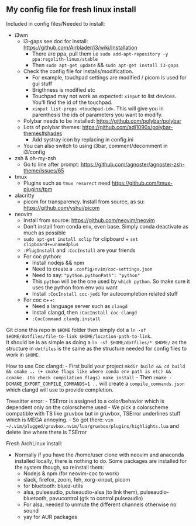 ## My config file for fresh linux install

Included in config files/Needed to install:
- i3wm
    - i3-gaps see doc for install: https://github.com/Airblader/i3/wiki/Installation
        - There are ppa, pull them i.e `sudo add-apt-repository -y ppa:regolith-linux/stable`
        - Then `sudo apt-get update` && `sudo apt-get install i3-gaps`
    - Check the config file for installs/modification.
        - For example, touchpad settings are modified / picom is used for gui stuff
        - Brigthness is modified etc
        - Touchpad may not work as expected: `xinput` to list devices. You'll find the id of the touchpad.
        - `xinput list-props <touchpad-id>`. This will give you in parenthesis the ids of parameters you want to modify. 
    - Polybar needs to be installed: https://github.com/polybar/polybar
    - Lots of polybar themes: https://github.com/adi1090x/polybar-themes#shades
        - Add systray icon by replacing in config.ini
    - You can also switch to using i3bar, comment/decomment in i3/config
- zsh & oh-my-zsh
    - Go to line after prompt: https://github.com/agnoster/agnoster-zsh-theme/issues/65
- tmux
    - Plugins such as `tmux resurect` need https://github.com/tmux-plugins/tpm
- alacritty
    - picom for transparency. Install from source, as su: https://github.com/yshui/picom
- neovim
    - Install from source: https://github.com/neovim/neovim
    - Don't install from conda env, even base. Simply conda deactivate as much as possible
    - `sudo apt-get install xclip` for clipboard + `set clipboard+=unamedplus`
    - `:PlugInstall` and `:CocInstall` are your friends
    - For coc python:
        - Install nodejs && npm
        - Need to create a `.config/nvim/coc-settings.json`
        - Need to say: `"python.pythonPath": "python"`
        - This `python` will be the one used by `which python`. So make sure it uses the python from env you want
        - Install `:CocInstall coc-jedi` for autocompletion related stuff
    - For coc c++:
        - Need a language server such as `clangd`
        - Install clangd, then `:CocInstall coc-clangd`
        - `:CocCommand clandg.install`

Git clone this repo in `$HOME` folder then simply dot a `ln -sf $HOME/dotfiles/file-to-link $HOME/location-path-to-link`.</br>
It should be is as simple as doing a `ln -sf $HOME/dotfiles/* $HOME/` as the structure in `dotfiles` is the same as the structure needed for config files to work in `$HOME`.

How to use Coc clangd:
    - First build your project `mkdir build && cd build && cmake .. (+ cmake flags like where conda env path is etc) && ccmake. (to check compilation flags) make install`
    - Then `cmake -DCMAKE_EXPORT_COMPILE_COMMANDS=1 ..` will create a `compile_commands.json` which clangd will use to provide completion.

Treesitter error:
    - TSError is assigned to a color/behavior which is dependent only on the colorscheme used
    - We pick a colorscheme compatible with TS like gruvbox but in gruvbox, TSError underlines stuff which is MEGA annoying.
    - So got there: `vim ~/.vim/plugged/gruvbox.nvim/lua/gruvbox/plugins/highlights.lua` and delete line where there is TSError

Fresh ArchLinux install:
- Normally if you have the /home/user clone with neovim and anaconda installed locally, there is nothing to do. Some packages are installed for the system though, so reinstall them:
    - Nodejs & npm (for neovim-coc to work)
    - slack, firefox, zoom, feh, xorg-xinput, picom 
    - for bluetooth: bluez-utils
    - alsa, pulseaudio, pulseaudio-alsa (to link them), pulseaudio-bluetooth, pavucontrol (gtk to control pulseaudio)
    - For alsa, needed to unmute the different channels otherwise no sound
    - yay for AUR packages


